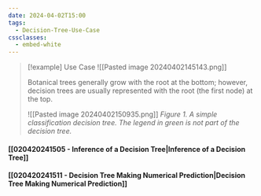 ```yaml
---
date: 2024-04-02T15:00
tags:
  - Decision-Tree-Use-Case
cssclasses:
  - embed-white
---
```

>[!example] Use Case
>![[Pasted image 20240402145143.png]]
>
>Botanical trees generally grow with the root at the bottom; however, decision trees are usually represented with the root (the first node) at the top.
>
>![[Pasted image 20240402150935.png]]
>*Figure 1. A simple classification decision tree. The legend in green is not part of the decision tree.*
#### [[020420241505 - Inference of a Decision Tree|Inference of a Decision Tree]]
#### [[020420241511 - Decision Tree Making Numerical Prediction|Decision Tree Making Numerical Prediction]]

